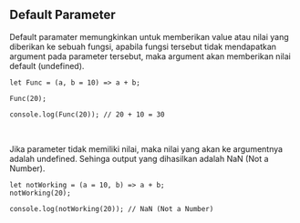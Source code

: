 ## Default Parameter

Default paramater memungkinkan untuk memberikan value atau nilai yang diberikan ke sebuah fungsi, apabila fungsi tersebut tidak mendapatkan argument pada parameter tersebut, maka argument akan memberikan nilai default (undefined).

```
let Func = (a, b = 10) => a + b;

Func(20);

console.log(Func(20)); // 20 + 10 = 30
```

<br />

Jika parameter tidak memiliki nilai, maka nilai yang akan ke argumentnya adalah undefined. Sehinga output yang dihasilkan adalah NaN (Not a Number).

```
let notWorking = (a = 10, b) => a + b;
notWorking(20);

console.log(notWorking(20)); // NaN (Not a Number)
```
